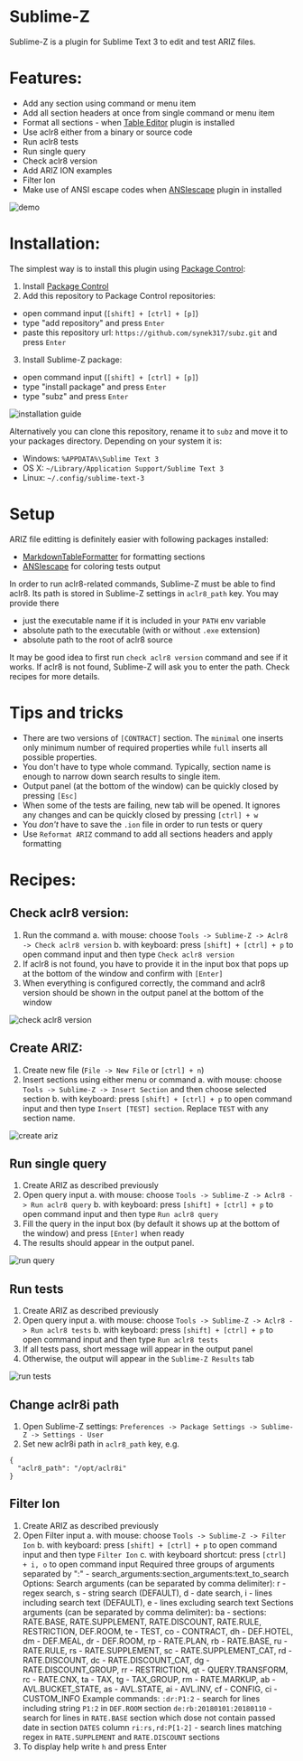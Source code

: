 Sublime-Z
=========

Sublime-Z is a plugin for Sublime Text 3 to edit and test ARIZ files.

# Features:

- Add any section using command or menu item
- Add all section headers at once from single command or menu item
- Format all sections - when [Table Editor](https://github.com/vkocubinsky/SublimeTableEditor) plugin is installed
- Use aclr8 either from a binary or source code
- Run aclr8 tests
- Run single query
- Check aclr8 version
- Add ARIZ ION examples
- Filter Ion
- Make use of ANSI escape codes when [ANSIescape](https://github.com/aziz/SublimeANSI) plugin in installed

![demo](https://github.com/anixe/subz/tree/master/img/demo.gif "Demo")

# Installation:

The simplest way is to install this plugin using [Package Control](https://packagecontrol.io):

1. Install [Package Control](https://packagecontrol.io)
2. Add this repository to Package Control repositories:
  - open command input (`[shift] + [ctrl] + [p]`)
  - type "add repository" and press `Enter`
  - paste this repository url: `https://github.com/synek317/subz.git` and press `Enter`
3. Install Sublime-Z package:
  - open command input (`[shift] + [ctrl] + [p]`)
  - type "install package" and press `Enter`
  - type "subz" and press `Enter`

![installation guide](https://github.com/anixe/subz/tree/master/img/install.gif "Installation guide")

Alternatively you can clone this repository, rename it to `subz` and move it to your packages directory. Depending on your system it is:

- Windows: `%APPDATA%\Sublime Text 3`
- OS X: `~/Library/Application Support/Sublime Text 3`
- Linux: `~/.config/sublime-text-3`

# Setup

ARIZ file editting is definitely easier with following packages installed:

- [MarkdownTableFormatter](https://github.com/bitwiser73/MarkdownTableFormatter) for formatting sections
- [ANSIescape](https://github.com/aziz/SublimeANSI) for coloring tests output

In order to run aclr8-related commands, Sublime-Z must be able to find aclr8. Its path is stored in Sublime-Z settings in `aclr8_path` key.
You may provide there

- just the executable name if it is included in your `PATH` env variable
- absolute path to the executable (with or without `.exe` extension)
- absolute path to the root of aclr8 source

It may be good idea to first run `check aclr8 version` command and see if it works. If aclr8 is not found, Sublime-Z will ask you to enter the path. Check recipes for more details.

# Tips and tricks

- There are two versions of `[CONTRACT]` section. The `minimal` one inserts only minimum number of required properties while `full` inserts all possible properties.
- You don't have to type whole command. Typically, section name is enough to narrow down search results to single item.
- Output panel (at the bottom of the window) can be quickly closed by pressing `[Esc]`
- When some of the tests are failing, new tab will be opened. It ignores any changes and can be quickly closed by pressing `[ctrl] + w`
- You *don't* have to save the `.ion` file in order to run tests or query
- Use `Reformat ARIZ` command to add all sections headers and apply formatting

# Recipes:

## Check aclr8 version:

1. Run the command
  a. with mouse: choose `Tools -> Sublime-Z -> Aclr8 -> Check aclr8 version`
  b. with keyboard: press `[shift] + [ctrl] + p` to open command input and then type `Check aclr8 version`
2. If aclr8 is not found, you have to provide it in the input box that pops up at the bottom of the window and confirm with `[Enter]`
3. When everything is configured correctly, the command and aclr8 version should be shown in the output panel at the bottom of the window

![check aclr8 version](https://github.com/anixe/subz/tree/master/img/check_version.gif "Check aclr8 version")

## Create ARIZ:

1. Create new file (`File -> New File` or `[ctrl] + n`)
2. Insert sections using either menu or command
  a. with mouse: choose `Tools -> Sublime-Z -> Insert Section` and then choose selected section
  b. with keyboard: press `[shift] + [ctrl] + p` to open command input and then type `Insert [TEST] section`. Replace `TEST` with any section name.

![create ariz](https://github.com/anixe/subz/tree/master/img/create_ariz.gif "Create ARIZ")

## Run single query

1. Create ARIZ as described previously
2. Open query input
  a. with mouse: choose `Tools -> Sublime-Z -> Aclr8 -> Run aclr8 query`
  b. with keyboard: press `[shift] + [ctrl] + p` to open command input and then type `Run aclr8 query`
3. Fill the query in the input box (by default it shows up at the bottom of the window) and press `[Enter]` when ready
4. The results should appear in the output panel.

![run query](https://github.com/anixe/subz/tree/master/img/run_query.gif "Run query")

## Run tests

1. Create ARIZ as described previously
2. Open query input
  a. with mouse: choose `Tools -> Sublime-Z -> Aclr8 -> Run aclr8 tests`
  b. with keyboard: press `[shift] + [ctrl] + p` to open command input and then type `Run aclr8 tests`
3. If all tests pass, short message will appear in the output panel
4. Otherwise, the output will appear in the `Sublime-Z Results` tab

![run tests](https://github.com/anixe/subz/tree/master/img/run_tests.gif "Run tests")

## Change aclr8i path

1. Open Sublime-Z settings: `Preferences -> Package Settings -> Sublime-Z -> Settings - User`
2. Set new aclr8i path in `aclr8_path` key, e.g.

```
{
  "aclr8_path": "/opt/aclr8i"
}
```

## Filter Ion

1. Create ARIZ as described previously
2. Open Filter input
  a. with mouse: choose `Tools -> Sublime-Z -> Filter Ion`
  b. with keyboard: press `[shift] + [ctrl] + p` to open command input and then type `Filter Ion`
  c. with keyboard shortcut: press `[ctrl] + i, o` to open command input
    Required three groups of arguments separated by ":" -  search_arguments:section_arguments:text_to_search
    Options:
      Search arguments (can be separated by comma delimiter):
        r - regex search,
        s - string search (DEFAULT),
        d - date search,
        i - lines including search text (DEFAULT),
        e - lines excluding search text
      Sections arguments (can be separated by comma delimiter):
        ba - sections: RATE.BASE, RATE.SUPPLEMENT, RATE.DISCOUNT, RATE.RULE, RESTRICTION, DEF.ROOM,
        te - TEST,
        co - CONTRACT,
        dh - DEF.HOTEL,
        dm - DEF.MEAL,
        dr - DEF.ROOM,
        rp - RATE.PLAN,
        rb - RATE.BASE,
        ru - RATE.RULE,
        rs - RATE.SUPPLEMENT,
        sc - RATE.SUPPLEMENT_CAT,
        rd - RATE.DISCOUNT,
        dc - RATE.DISCOUNT_CAT,
        dg - RATE.DISCOUNT_GROUP,
        rr - RESTRICTION,
        qt - QUERY.TRANSFORM,
        rc - RATE.CNX,
        ta - TAX,
        tg - TAX_GROUP,
        rm - RATE.MARKUP,
        ab - AVL.BUCKET_STATE,
        as - AVL.STATE,
        ai - AVL.INV,
        cf - CONFIG,
        ci - CUSTOM_INFO
    Example commands:
      `:dr:P1:2` - search for lines including string `P1:2` in `DEF.ROOM` section
      `de:rb:20180101:20180110` - search for lines in `RATE.BASE` section which dose not contain passed date in section `DATES` column
      `ri:rs,rd:P[1-2]` - search lines matching regex in `RATE.SUPPLEMENT` and `RATE.DISCOUNT` sections
3. To display help write `h` and press Enter
